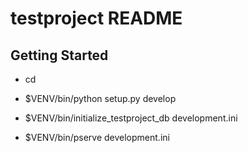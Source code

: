 testproject README
==================

Getting Started
---------------

- cd <directory containing this file>

- $VENV/bin/python setup.py develop

- $VENV/bin/initialize_testproject_db development.ini

- $VENV/bin/pserve development.ini

